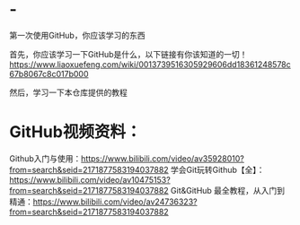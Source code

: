 # -
第一次使用GitHub，你应该学习的东西

首先，你应该学习一下GitHub是什么，以下链接有你该知道的一切！
https://www.liaoxuefeng.com/wiki/0013739516305929606dd18361248578c67b8067c8c017b000

然后，学习一下本仓库提供的教程

# GitHub视频资料：
Github入门与使用：https://www.bilibili.com/video/av35928010?from=search&seid=2171877583194037882
学会Git玩转Github【全】：https://www.bilibili.com/video/av10475153?from=search&seid=2171877583194037882
Git&GitHub 最全教程，从入门到精通：https://www.bilibili.com/video/av24736323?from=search&seid=2171877583194037882
